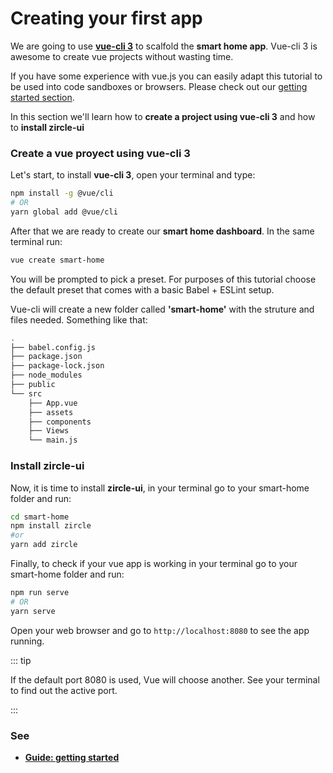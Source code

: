# Creating your first app
We are going to use [**vue-cli 3**](https://cli.vuejs.org/) to scalfold the **smart home app**. Vue-cli 3 is awesome to create vue projects without wasting time.

If you have some experience with vue.js you can easily adapt this tutorial to be used into code sandboxes or browsers. Please check out our [getting started section](/guide/getting-started.html).

In this section we'll learn how to **create a project using vue-cli 3** and how to **install zircle-ui**
### Create a vue proyect using vue-cli 3
Let's start, to install **vue-cli 3**, open your terminal and type:

```bash
npm install -g @vue/cli
# OR
yarn global add @vue/cli
```

After that we are ready to create our **smart home dashboard**. In the same terminal run:
```bash
vue create smart-home
```
You will be prompted to pick a preset. For purposes of this tutorial choose the default preset that comes with a basic Babel + ESLint setup. 

Vue-cli will create a new folder called **'smart-home'** with the struture and files needed. Something like that:

```sh
.
├── babel.config.js
├── package.json
├── package-lock.json
├── node_modules
├── public
└── src
    ├── App.vue
    ├── assets
    ├── components
    ├── Views
    └── main.js
```

### Install **zircle-ui**

Now, it is time to install **zircle-ui**, in your terminal go to your smart-home folder and run:

```bash
cd smart-home
npm install zircle
#or
yarn add zircle
```

Finally, to check if your vue app is working in your terminal go to your smart-home folder and run:

```bash
npm run serve
# OR
yarn serve
```

Open your web browser and go to `http://localhost:8080` to see the app running.  

::: tip

If the default port 8080 is used, Vue will choose another. See your terminal to find out the active port.

:::

### See
- [**Guide: getting started**](/guide/getting-started.html)

